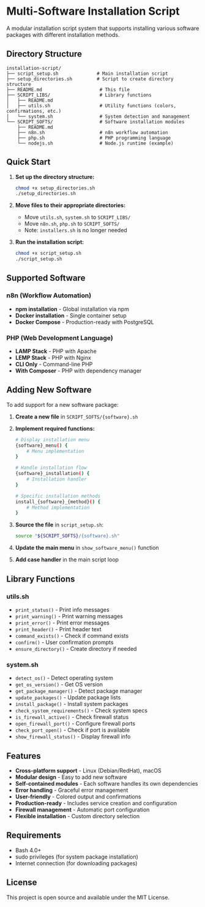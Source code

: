 # Multi-Software Installation Script

A modular installation script system that supports installing various software packages with different installation methods.

## Directory Structure

```
installation-script/
├── script_setup.sh              # Main installation script
├── setup_directories.sh         # Script to create directory structure
├── README.md                     # This file
├── SCRIPT_LIBS/                  # Library functions
│   ├── README.md
│   ├── utils.sh                  # Utility functions (colors, confirmations, etc.)
│   └── system.sh                 # System detection and management
└── SCRIPT_SOFTS/                 # Software installation modules
    ├── README.md
    ├── n8n.sh                    # n8n workflow automation
    ├── php.sh                    # PHP programming language
    └── nodejs.sh                 # Node.js runtime (example)
```

## Quick Start

1. **Set up the directory structure:**
   ```bash
   chmod +x setup_directories.sh
   ./setup_directories.sh
   ```

2. **Move files to their appropriate directories:**
   - Move `utils.sh`, `system.sh` to `SCRIPT_LIBS/`
   - Move `n8n.sh`, `php.sh` to `SCRIPT_SOFTS/`
   - Note: `installers.sh` is no longer needed

3. **Run the installation script:**
   ```bash
   chmod +x script_setup.sh
   ./script_setup.sh
   ```

## Supported Software

### n8n (Workflow Automation)
- **npm installation** - Global installation via npm
- **Docker installation** - Single container setup
- **Docker Compose** - Production-ready with PostgreSQL

### PHP (Web Development Language)
- **LAMP Stack** - PHP with Apache
- **LEMP Stack** - PHP with Nginx  
- **CLI Only** - Command-line PHP
- **With Composer** - PHP with dependency manager

## Adding New Software

To add support for a new software package:

1. **Create a new file** in `SCRIPT_SOFTS/{software}.sh`

2. **Implement required functions:**
   ```bash
   # Display installation menu
   {software}_menu() {
       # Menu implementation
   }
   
   # Handle installation flow
   {software}_installation() {
       # Installation handler
   }
   
   # Specific installation methods
   install_{software}_{method}() {
       # Method implementation
   }
   ```

3. **Source the file** in `script_setup.sh`:
   ```bash
   source "${SCRIPT_SOFTS}/{software}.sh"
   ```

4. **Update the main menu** in `show_software_menu()` function

5. **Add case handler** in the main script loop

## Library Functions

### utils.sh
- `print_status()` - Print info messages
- `print_warning()` - Print warning messages  
- `print_error()` - Print error messages
- `print_header()` - Print header text
- `command_exists()` - Check if command exists
- `confirm()` - User confirmation prompts
- `ensure_directory()` - Create directory if needed

### system.sh
- `detect_os()` - Detect operating system
- `get_os_version()` - Get OS version
- `get_package_manager()` - Detect package manager
- `update_packages()` - Update package lists
- `install_package()` - Install system packages
- `check_system_requirements()` - Check system specs
- `is_firewall_active()` - Check firewall status
- `open_firewall_port()` - Configure firewall ports
- `check_port_open()` - Check if port is available
- `show_firewall_status()` - Display firewall info

## Features

- **Cross-platform support** - Linux (Debian/RedHat), macOS
- **Modular design** - Easy to add new software
- **Self-contained modules** - Each software handles its own dependencies
- **Error handling** - Graceful error management
- **User-friendly** - Colored output and confirmations
- **Production-ready** - Includes service creation and configuration
- **Firewall management** - Automatic port configuration
- **Flexible installation** - Custom directory selection

## Requirements

- Bash 4.0+
- sudo privileges (for system package installation)
- Internet connection (for downloading packages)

## License

This project is open source and available under the MIT License.